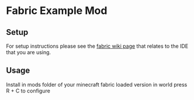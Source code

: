# Fabric Example Mod

## Setup

For setup instructions please see the [fabric wiki page](https://fabricmc.net/wiki/tutorial:setup) that relates to the IDE that you are using.

## Usage

Install in mods folder of your minecraft fabric loaded version in world press R + C to configure  
